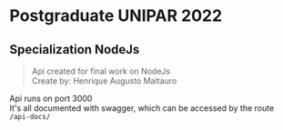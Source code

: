 # Postgraduate UNIPAR 2022

## Specialization NodeJs

> Api created for final work on NodeJs  
> Create by: Henrique Augusto Maltauro

Api runs on port 3000  
It's all documented with swagger, which can be accessed by the route `/api-docs/`
